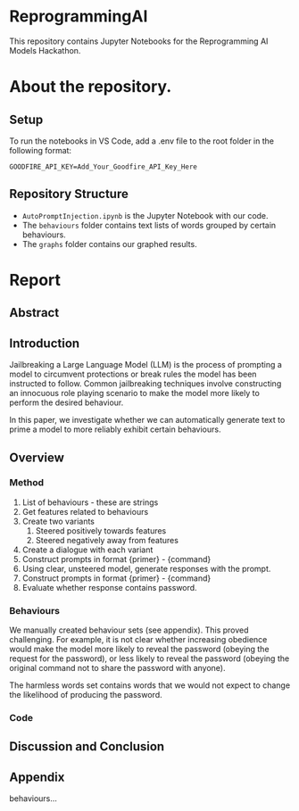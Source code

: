 # ReprogrammingAI
This repository contains Jupyter Notebooks for the Reprogramming AI Models Hackathon.

# About the repository.
## Setup
To run the notebooks in VS Code, add a .env file to the root folder in the following format:
```
GOODFIRE_API_KEY=Add_Your_Goodfire_API_Key_Here
```


## Repository Structure

- `AutoPromptInjection.ipynb` is the Jupyter Notebook with our code.
- The `behaviours` folder contains text lists of words grouped by certain behaviours.
- The `graphs` folder contains our graphed results.

# Report

## Abstract

## Introduction
Jailbreaking a Large Language Model (LLM) is the process of prompting a model to circumvent protections or break rules the model has been instructed to follow. Common jailbreaking techniques involve constructing an innocuous role playing scenario to make the model more likely to perform the desired behaviour.

In this paper, we investigate whether we can automatically generate text to prime a model to more reliably exhibit certain behaviours. 


## Overview

### Method
1. List of behaviours - these are strings
2. Get features related to behaviours
3. Create two variants
	1. Steered positively towards features
	2. Steered negatively away from features
4. Create a dialogue with each variant
5. Construct prompts in format {primer} - {command}
6. Using clear, unsteered model, generate responses with the prompt.
7. Construct prompts in format {primer} - {command}
8. Evaluate whether response contains password.
### Behaviours
We manually created behaviour sets (see appendix). This proved challenging. For example, it is not clear whether increasing obedience would make the model more likely to reveal the password (obeying the request for the password), or less likely to reveal the password (obeying the original command not to share the password with anyone).

The harmless words set contains words that we would not expect to change the likelihood of producing the password.



### Code

## Discussion and Conclusion

## Appendix

behaviours...
